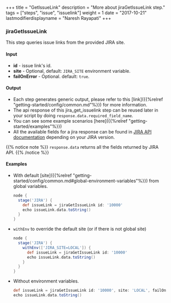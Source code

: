 +++
title = "GetIssueLink"
description = "More about jiraGetIssueLink step."
tags = ["steps", "issue", "issuelink"]
weight = 1
date = "2017-10-21"
lastmodifierdisplayname = "Naresh Rayapati"
+++

### jiraGetIssueLink

This step queries issue links from the provided JIRA site.

#### Input

* **id** - issue link's id.
* **site** - Optional, default: `JIRA_SITE` environment variable.
* **failOnError** - Optional. default: `true`.

#### Output

* Each step generates generic output, please refer to this [link]({{%relref "getting-started/config/common.md"%}}) for more information.
* The api response of this jira_get_issuelink step can be reused later in your script by doing `response.data.required_field_name`.
* You can see some example scenarios [here]({{%relref "getting-started/examples"%}})
* All the available fields for a jira response can be found in [JIRA API documentation](https://docs.atlassian.com/jira/REST/) depending on your JIRA version.

{{% notice note %}}
`response.data` returns all the fields returned by JIRA API.
{{% /notice %}}

#### Examples

* With default [site]({{%relref "getting-started/config/common.md#global-environment-variables"%}}) from global variables.

    ```groovy
    node {
      stage('JIRA') {
        def issueLink = jiraGetIssueLink id: '10000'
        echo issueLink.data.toString()
      }
    }
    ```
* `withEnv` to override the default site (or if there is not global site)

    ```groovy
    node {
      stage('JIRA') {
        withEnv(['JIRA_SITE=LOCAL']) {
          def issueLink = jiraGetIssueLink id: '10000'
          echo issueLink.data.toString()
        }
      }
    }
    ```
* Without environment variables.

    ```groovy
    def issueLink = jiraGetIssueLink id: '10000', site: 'LOCAL', failOnError: false
    echo issueLink.data.toString()
    ```
